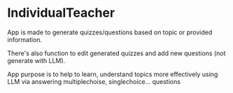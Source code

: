 # IndividualTeacher
App is made to generate quizzes/questions based on topic or provided information.

There's also function to edit generated quizzes and add new questions (not generate with LLM).

App purpose is to help to learn, understand topics more effectively using LLM via answering multiplechoise, singlechoice... questions


